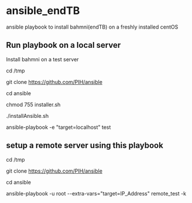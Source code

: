 # ansible_endTB
ansible playbook to install bahmni(endTB) on a freshly installed centOS

Run playbook on a local server
--------------------------------

Install bahmni on a test server

cd /tmp

git clone https://github.com/PIH/ansible

cd ansible

chmod 755 installer.sh

./installAnsible.sh

ansible-playbook -e "target=localhost" test


setup a remote server using this playbook
------------------------------------------

cd /tmp

git clone https://github.com/PIH/ansible

cd ansible

ansible-playbook -u root --extra-vars="target=IP_Address" remote_test -k
